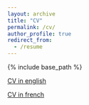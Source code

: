 ```yaml
---
layout: archive
title: "CV"
permalink: /cv/
author_profile: true
redirect_from:
  - /resume
---
```


{% include base_path %}

[CV in english](files/cv_english_tangi.pdf)


[CV in french](files/cv_francais_tangi.pdf)
